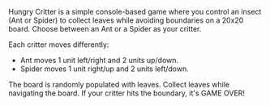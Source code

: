 Hungry Critter is a simple console-based game where you control an insect (Ant or Spider) to collect leaves while avoiding boundaries on a 20x20 board.
Choose between an Ant or a Spider as your critter.

Each critter moves differently:
- Ant moves 1 unit left/right and 2 units up/down.
- Spider moves 1 unit right/up and 2 units left/down.
  
The board is randomly populated with leaves.
Collect leaves while navigating the board.
If your critter hits the boundary, it's GAME OVER!
